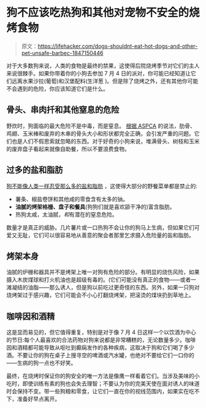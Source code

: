 # 狗不应该吃热狗和其他对宠物不安全的烧烤食物

> 原文：<https://lifehacker.com/dogs-shouldnt-eat-hot-dogs-and-other-pet-unsafe-barbec-1847150446>

对于大多数狗来说，人类的食物是最终的禁果，这使得后院烧烤季节对它们的主人来说很棘手。如果你带着你的小狗去参加 7 月 4 日的派对，你可能已经知道让它们远离水果沙拉(葡萄)和汉堡配料(生洋葱 )。但是除了烧烤之外，还有其他你可能不会遇到的危险，你应该知道它们是什么。



## 骨头、串肉扦和其他窒息的危险

野炊时，狗面临的最大危险不是中毒，而是窒息。 [根据 ASPCA](https://www.aspca.org/news/our-top-five-tips-labor-day-bbq-safety) 的说法，肋骨、鸡翅、玉米棒和废弃的木串的骨头大小和形状都完全正确，会引发严重的问题。它们也是人们不假思索就忽略的东西。对于好奇的小狗来说，堆满骨头、树枝和玉米的废弃盘子看起来就像自助餐，所以不要浪费食物。

## 过多的盐和脂肪

[狗不能像人类一样忍受那么多的盐和脂肪](https://www.aspcapetinsurance.com/resources/what-foods-can-dogs-not-eat/) ，这使得大部分的野餐菜单都是禁止的:

*   薯条、椒盐卷饼和其他咸的零食含有太多的钠。
*   **油腻的烤架格栅、盘子和餐具**(狗狗们就是喜欢舔干净的)富含脂肪。
*   热狗太咸，太油腻，*和*有潜在的窒息危险。

数量才是真正的威胁。几片薯片或一口热狗不会让你的狗马上生病，但如果它们可爱又无耻，它们可以很容易地从善意的聚会者那里乞求摄入危险量的盐和脂肪。

## 烤架本身

油腻的炉栅和器具并不是烤架上唯一对狗有危险的部分。有明显的烧伤风险，如果摄入木炭煤球和打火机油也是超级有毒的。(它们可能没有真正的食物——或者一滩凝结的油脂——那么诱人，但是狗以前吃过更奇怪的东西。另外，如果一只狗对烧烤架过于感兴趣，它们可能会不小心打翻烧烤架，把滚烫的煤块扔到草地上。

## 咖啡因和酒精

这是显而易见的，但它值得重复，特别是对于像 7 月 4 日这样一个以饮酒为中心的节日:每个人最喜欢的合法药物对狗来说都是非常糟糕的，无论数量多少。咖啡因和酒精都可能导致从呕吐到癫痫发作的各种疾病，这取决于狗和它们喝了多少酒。不要让你的狗在桌子上搜寻空的啤酒或汽水罐，也绝对不要给它们一口你的——生病的狗一点也不好笑。

最终，在烧烤时保证你的狗安全的唯一方法是像鹰一样看着它们。当涉及美味的小吃时，即使训练有素的狗也会失去理智；不要认为你的完美天使在面对诱人的味道时会保持不变。带一些狗粮和零食，让它们一直在你的视线范围内，如果实在吃不下，准备好早点离开。